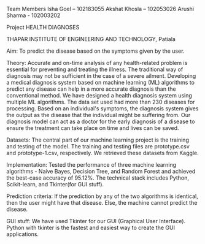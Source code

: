 
Team Members
Isha Goel – 102183055
Akshat Khosla – 102053026
Arushi Sharma - 102003202

Project
HEALTH DIAGNOSES 

 
THAPAR INSTITUTE OF ENGINEERING AND TECHNOLOGY,
Patiala



Aim:
To predict the disease based on the symptoms given by the user.

Theory:
Accurate and on-time analysis of any health-related problem is essential for preventing and treating the illness. The traditional way of diagnosis may not be sufficient in the case of a severe ailment. Developing a medical diagnosis system based on machine learning (ML) algorithms to predict any disease can help in a more accurate diagnosis than the conventional method. 
We have designed a health diagnosis system using multiple ML algorithms. The data set used had more than 230 diseases for processing. Based on an individual's symptoms, the diagnosis system gives the output as the disease that the individual might be suffering from. Our diagnosis model can act as a doctor for the early diagnosis of a disease to ensure the treatment can take place on time and lives can be saved.

Datasets:
The central part of our machine learning project is the training and testing of the model. The training and testing files are prototype.csv and prototype-1.csv, respectively. We retrieved these datasets from Kaggle.

Implementation:
Tested the performance of three machine learning algorithms - Naive Bayes, Decision Tree, and Random Forest and achieved the best-case accuracy of 95.12%. The technical stack includes Python, Scikit-learn, and Tkinter(for GUI stuff). 

Prediction criteria:
If the prediction by any of the two algorithms is identical, then the user might have that disease. Else, the machine cannot predict the disease.

GUI stuff:
We have used Tkinter for our GUI (Graphical User Interface).  Python with tkinter is the fastest and easiest way to create the GUI applications.

 
